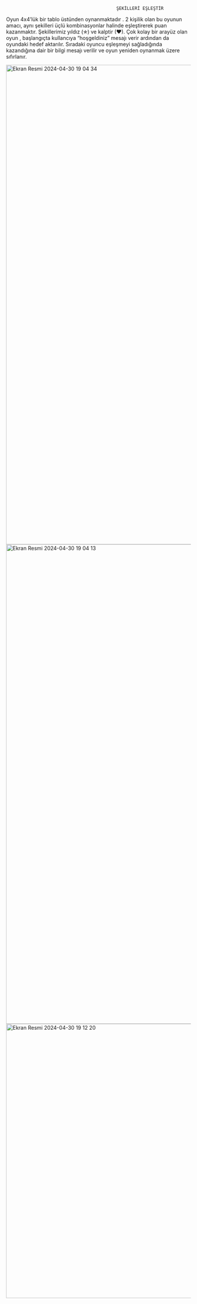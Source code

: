                                               ŞEKİLLERİ EŞLEŞTİR

  Oyun 4x4’lük bir tablo üstünden oynanmaktadır . 2 kişilik olan bu oyunun amacı, aynı şekilleri üçlü kombinasyonlar halinde eşleştirerek puan kazanmaktır. 
  Şekillerimiz yıldız (✯) ve kalptir (♥). 
  Çok kolay bir arayüz olan oyun , başlangıçta kullancıya “hoşgeldiniz” mesajı verir ardından da oyundaki hedef aktarılır. 
  Sıradaki oyuncu eşleşmeyi sağladığında kazandığına dair bir bilgi mesajı verilir ve oyun yeniden oynanmak üzere sıfırlanır.

<img width="1309" alt="Ekran Resmi 2024-04-30 19 04 34" src="https://github.com/zeyneperarslan/webtabanliprogramlamaproje/assets/120674682/41fb85d4-ba27-49d0-b3d8-7b1be6b4aad9">
<img width="1309" alt="Ekran Resmi 2024-04-30 19 04 13" src="https://github.com/zeyneperarslan/webtabanliprogramlamaproje/assets/120674682/830f0784-9678-4e39-b10f-f434b83c3a0d">
<img width="749" alt="Ekran Resmi 2024-04-30 19 12 20" src="https://github.com/zeyneperarslan/webtabanliprogramlamaproje/assets/120674682/fac56de3-ed9d-4972-873e-f8f3312e7007">



